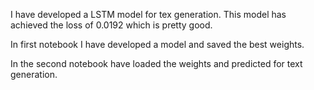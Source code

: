
I have developed a LSTM model for tex generation. This model has achieved the loss of 0.0192 which is pretty good.

In first notebook I have developed a model and saved the best weights.

In the second notebook have loaded the weights and predicted for text generation.
